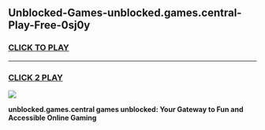 
## Unblocked-Games-unblocked.games.central-Play-Free-0sj0y
<h3>
<a href="https://premium76.site?title=unblocked.games.central&ref=12A">CLICK TO PLAY</a></h3>
<hr>

<h3>
<a href="https://premium76.site?title=unblocked.games.central&ref=12A">CLICK 2 PLAY</a>
  
</h3>

<a href="https://premium76.site?title=unblocked.games.central&ref=12A"><img src="https://clearcache.store/games.png"></a>


**unblocked.games.central games unblocked: Your Gateway to Fun and Accessible Online Gaming**
